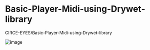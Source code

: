 # Basic-Player-Midi-using-Drywet-library
CIRCE-EYES/Basic-Player-Midi-using-Drywet-library



![image](https://user-images.githubusercontent.com/69172266/164990155-6752a542-05f4-4186-806f-69dd42c45590.png)


